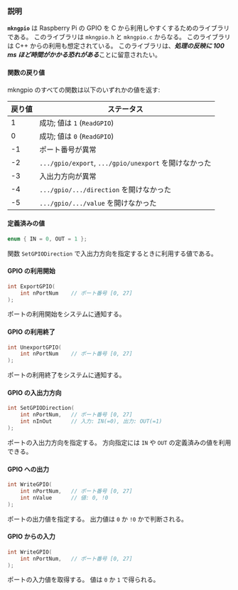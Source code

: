 ### 説明

**`mkngpio`** は Raspberry Pi の GPIO を C から利用しやすくするためのライブラリである。
このライブラリは `mkngpio.h` と `mkngpio.c` からなる。
このライブラリは C++ からの利用も想定されている。
このライブラリは、***処理の反映に 100 ms ほど時間がかかる恐れがある***ことに留意されたい。

#### 関数の戻り値

mkngpio のすべての関数は以下のいずれかの値を返す:

戻り値|ステータス
---|---
1|成功; 値は `1` (`ReadGPIO`)
0|成功; 値は `0` (`ReadGPIO`)
-1|ポート番号が異常
-2|`.../gpio/export`, `.../gpio/unexport` を開けなかった
-3|入出力方向が異常
-4|`.../gpio/.../direction` を開けなかった
-5|`.../gpio/.../value` を開けなかった


#### 定義済みの値

```c
enum { IN = 0, OUT = 1 };
```

関数 `SetGPIODirection` で入出力方向を指定するときに利用する値である。

#### GPIO の利用開始

```c
int ExportGPIO(
    int nPortNum    // ポート番号 [0, 27]
);
```

ポートの利用開始をシステムに通知する。

#### GPIO の利用終了

```c
int UnexportGPIO(
    int nPortNum    // ポート番号 [0, 27]
);
```

ポートの利用終了をシステムに通知する。

#### GPIO の入出力方向

```c
int SetGPIODirection(
    int nPortNum,   // ポート番号 [0, 27]
    int nInOut      // 入力: IN(=0), 出力: OUT(=1)
);
```

ポートの入出力方向を指定する。
方向指定には `IN` や `OUT` の定義済みの値を利用できる。

#### GPIO への出力

```c
int WriteGPIO(
    int nPortNum,   // ポート番号 [0, 27]
    int nValue      // 値: 0, !0
);
```

ポートの出力値を指定する。
出力値は `0` か `!0` かで判断される。

#### GPIO からの入力

```c
int WriteGPIO(
    int nPortNum,   // ポート番号 [0, 27]
);
```

ポートの入力値を取得する。
値は `0` か `1` で得られる。
